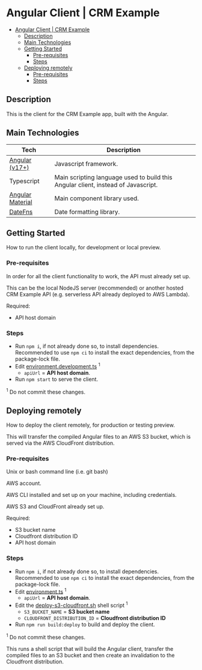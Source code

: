 # Angular Client | CRM Example

- [Angular Client | CRM Example](#angular-client--crm-example)
  - [Description](#description)
  - [Main Technologies](#main-technologies)
  - [Getting Started](#getting-started)
    - [Pre-requisites](#pre-requisites)
    - [Steps](#steps)
  - [Deploying remotely](#deploying-remotely)
    - [Pre-requisites](#pre-requisites-1)
    - [Steps](#steps-1)

## Description

This is the client for the CRM Example app, built with the Angular.

## Main Technologies

Tech|Description
-|-
[Angular (v17+)](https://angular.dev/)|Javascript framework.
Typescript|Main scripting language used to build this Angular client, instead of Javascript.
[Angular Material](https://material.angular.io/)|Main component library used.
[DateFns](https://date-fns.org/)|Date formatting library.

## Getting Started

How to run the client locally, for development or local preview.

### Pre-requisites

In order for all the client functionality to work, the API must already set up.

This can be the local NodeJS server (recommended) or another hosted CRM Example API (e.g. serverless API already deployed to AWS Lambda).

Required:
* API host domain

### Steps

* Run `npm i`, if not already done so, to install dependencies. Recommended to use `npm ci` to install the exact dependencies, from the package-lock file.
* Edit [environment.development.ts](./src/environments/environment.development.ts) <sup>1</sup>
  * `apiUrl` = **API host domain**.
* Run `npm start` to serve the client.

<sup>1</sup> Do not commit these changes.

## Deploying remotely

How to deploy the client remotely, for production or testing preview.

This will transfer the compiled Angular files to an AWS S3 bucket, which is served via the AWS CloudFront distribution.

### Pre-requisites

Unix or bash command line (i.e. git bash)

AWS account.

AWS CLI installed and set up on your machine, including credentials.

AWS S3 and CloudFront already set up.

Required:
* S3 bucket name
* Cloudfront distribution ID
* API host domain

### Steps

* Run `npm i`, if not already done so, to install dependencies. Recommended to use `npm ci` to install the exact dependencies, from the package-lock file.
* Edit [environment.ts](./src/environments/environment.ts) <sup>1</sup>
  * `apiUrl` = **API host domain**.
* Edit the [deploy-s3-cloudfront.sh](./deploy-s3-cloudfront.sh) shell script <sup>1</sup>
  * `S3_BUCKET_NAME` = **S3 bucket name**
  * `CLOUDFRONT_DISTRIBUTION_ID` = **Cloudfront distribution ID**
* Run `npm run build:deploy` to build and deploy the client.

<sup>1</sup> Do not commit these changes.

This runs a shell script that will build the Angular client, transfer the compiled files to an S3 bucket and then create an invalidation to the Cloudfront distribution.

